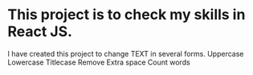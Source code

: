 # This project is to check my skills in React JS.
I have created this project to change TEXT in several forms.
Uppercase
Lowercase
Titlecase
Remove Extra space
Count words

